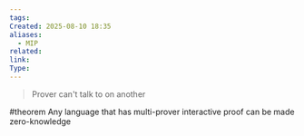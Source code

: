 ```yaml
---
tags: 
Created: 2025-08-10 18:35
aliases:
  - MIP
related: 
link: 
Type:
---
```


> Prover can't talk to on another

#theorem 
Any language that has multi-prover interactive proof can be made zero-knowledge